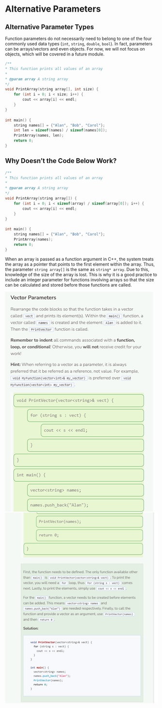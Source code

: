 # Alternative Parameters
## Alternative Parameter Types
Function parameters do not necessarily need to belong to one of the four commonly used data types (`int`, `string`, `double`, `bool`). In fact, parameters can be arrays/vectors and even objects. For now, we will not focus on objects, which will be covered in a future module.

```cpp
/**
* This function prints all values of an array
*
* @param array A string array
*/
void PrintArray(string array[], int size) {
    for (int i = 0; i < size; i++) {
        cout << array[i] << endl;
    }
}

int main() {
    string names[] = {"Alan", "Bob", "Carol"};
    int len = sizeof(names) / sizeof(names[0]);
    PrintArray(names, len);
    return 0;
}
```

## Why Doesn’t the Code Below Work?
```cpp
/**
* This function prints all values of an array
*
* @param array A string array
*/
void PrintArray(string array[]) {
    for (int i = 0; i < sizeof(array) / sizeof(array[0]); i++) {
        cout << array[i] << endl;
    }
}

int main() {
    string names[] = {"Alan", "Bob", "Carol"};
    PrintArray(names);
    return 0;
}
```

When an array is passed as a function argument in C++, the system treats the array as a pointer that points to the first element within the array. Thus, the parameter `string array[]` is the same as `string* array`. Due to this, knowledge of the size of the array is lost. This is why it is a good practice to include an integer parameter for functions involving arrays so that the size can be calculated and stored before those functions are called.

![Question 4-1](_assets/Q4-1.png)
![Question 4-2](_assets/Q4-2.png)
